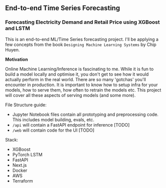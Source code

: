 ## End-to-end Time Series Forecasting
### Forecasting Electricity Demand and Retail Price using XGBoost and LSTM

This is an end-to-end ML/Time Series forecasting project. I'll be applying a few concepts from the book `Designing Machine Learning Systems` by Chip Huyen. 

**Motivation**

Online Machine Learning/Inference is fascinating to me. While it is fun to build a model locally and optimise it, you don't get to see how it would actually perform in the real world. There are so many 'gotchas' you'll encounter in production. It is important to know how to setup infra for your models, how to serve them, how often to retrain the models etc. This project will cover all these aspects of serving models (and some more).   

File Structure guide: 
- Jupyter Notebook files contain all prototyping and preprocessing code. This includes model building, evals, etc.
- `/api` will contain a FastAPI endpoint for inference [TODO]
- `/web` will contain code for the UI [TODO]

Stack:
- XGBoost
- PyTorch LSTM
- FastAPI
- Next.js
- Docker
- AWS
- Terraform
